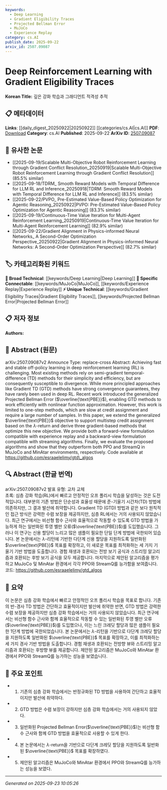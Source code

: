 ```yaml
---
keywords:
  - Deep Learning
  - Gradient Eligibility Traces
  - Projected Bellman Error
  - MuJoCo
  - Experience Replay
category: cs.AI
publish_date: 2025-09-22
arxiv_id: 2507.09087
---
```


<!-- KEYWORD_LINKING_METADATA:
{
  "processed_timestamp": "2025-09-23T10:05:26.966381",
  "vocabulary_version": "1.0",
  "selected_keywords": [
    "Deep Learning",
    "Gradient Eligibility Traces",
    "Projected Bellman Error",
    "MuJoCo",
    "Experience Replay"
  ],
  "rejected_keywords": [],
  "similarity_scores": {
    "Deep Learning": 0.78,
    "Gradient Eligibility Traces": 0.69,
    "Projected Bellman Error": 0.71,
    "MuJoCo": 0.75,
    "Experience Replay": 0.74
  },
  "extraction_method": "AI_prompt_based",
  "budget_applied": true,
  "candidates_json": {
    "candidates": [
      {
        "surface": "Deep Reinforcement Learning",
        "canonical": "Deep Learning",
        "aliases": [
          "Deep RL"
        ],
        "category": "broad_technical",
        "rationale": "Deep Reinforcement Learning is a subfield of Deep Learning, providing a strong connection to existing knowledge in the field.",
        "novelty_score": 0.45,
        "connectivity_score": 0.85,
        "specificity_score": 0.65,
        "link_intent_score": 0.78
      },
      {
        "surface": "Gradient Eligibility Traces",
        "canonical": "Gradient Eligibility Traces",
        "aliases": [
          "Eligibility Traces"
        ],
        "category": "unique_technical",
        "rationale": "This is a specific technique used in reinforcement learning, offering unique insights into credit assignment.",
        "novelty_score": 0.72,
        "connectivity_score": 0.64,
        "specificity_score": 0.82,
        "link_intent_score": 0.69
      },
      {
        "surface": "Projected Bellman Error",
        "canonical": "Projected Bellman Error",
        "aliases": [
          "PBE"
        ],
        "category": "unique_technical",
        "rationale": "This concept is central to the paper's methodology, providing a basis for linking to related optimization techniques.",
        "novelty_score": 0.68,
        "connectivity_score": 0.72,
        "specificity_score": 0.78,
        "link_intent_score": 0.71
      },
      {
        "surface": "MuJoCo",
        "canonical": "MuJoCo",
        "aliases": [],
        "category": "specific_connectable",
        "rationale": "MuJoCo is a widely used environment for testing reinforcement learning algorithms, facilitating connections to other works using it.",
        "novelty_score": 0.55,
        "connectivity_score": 0.79,
        "specificity_score": 0.7,
        "link_intent_score": 0.75
      },
      {
        "surface": "Experience Replay",
        "canonical": "Experience Replay",
        "aliases": [],
        "category": "specific_connectable",
        "rationale": "Experience Replay is a key technique in reinforcement learning, allowing for connections to various algorithmic improvements.",
        "novelty_score": 0.6,
        "connectivity_score": 0.77,
        "specificity_score": 0.69,
        "link_intent_score": 0.74
      }
    ],
    "ban_list_suggestions": [
      "off-policy learning",
      "temporal-difference methods",
      "credit assignment"
    ]
  },
  "decisions": [
    {
      "candidate_surface": "Deep Reinforcement Learning",
      "resolved_canonical": "Deep Learning",
      "decision": "linked",
      "scores": {
        "novelty": 0.45,
        "connectivity": 0.85,
        "specificity": 0.65,
        "link_intent": 0.78
      }
    },
    {
      "candidate_surface": "Gradient Eligibility Traces",
      "resolved_canonical": "Gradient Eligibility Traces",
      "decision": "linked",
      "scores": {
        "novelty": 0.72,
        "connectivity": 0.64,
        "specificity": 0.82,
        "link_intent": 0.69
      }
    },
    {
      "candidate_surface": "Projected Bellman Error",
      "resolved_canonical": "Projected Bellman Error",
      "decision": "linked",
      "scores": {
        "novelty": 0.68,
        "connectivity": 0.72,
        "specificity": 0.78,
        "link_intent": 0.71
      }
    },
    {
      "candidate_surface": "MuJoCo",
      "resolved_canonical": "MuJoCo",
      "decision": "linked",
      "scores": {
        "novelty": 0.55,
        "connectivity": 0.79,
        "specificity": 0.7,
        "link_intent": 0.75
      }
    },
    {
      "candidate_surface": "Experience Replay",
      "resolved_canonical": "Experience Replay",
      "decision": "linked",
      "scores": {
        "novelty": 0.6,
        "connectivity": 0.77,
        "specificity": 0.69,
        "link_intent": 0.74
      }
    }
  ]
}
-->

# Deep Reinforcement Learning with Gradient Eligibility Traces

**Korean Title:** 깊은 강화 학습과 그래디언트 적격성 추적

## 📋 메타데이터

**Links**: [[daily_digest_20250922|20250922]] [[categories/cs.AI|cs.AI]]
**PDF**: [Download](https://arxiv.org/pdf/2507.09087.pdf)
**Category**: cs.AI
**Published**: 2025-09-22
**ArXiv ID**: [2507.09087](https://arxiv.org/abs/2507.09087)

## 🔗 유사한 논문
- [[2025-09-19/Scalable Multi-Objective Robot Reinforcement Learning through Gradient Conflict Resolution_20250919|Scalable Multi-Objective Robot Reinforcement Learning through Gradient Conflict Resolution]] (85.5% similar)
- [[2025-09-18/TDRM_ Smooth Reward Models with Temporal Difference for LLM RL and Inference_20250918|TDRM: Smooth Reward Models with Temporal Difference for LLM RL and Inference]] (83.5% similar)
- [[2025-09-22/PVPO_ Pre-Estimated Value-Based Policy Optimization for Agentic Reasoning_20250922|PVPO: Pre-Estimated Value-Based Policy Optimization for Agentic Reasoning]] (83.3% similar)
- [[2025-09-19/Continuous-Time Value Iteration for Multi-Agent Reinforcement Learning_20250919|Continuous-Time Value Iteration for Multi-Agent Reinforcement Learning]] (82.9% similar)
- [[2025-09-22/Gradient Alignment in Physics-informed Neural Networks_ A Second-Order Optimization Perspective_20250922|Gradient Alignment in Physics-informed Neural Networks: A Second-Order Optimization Perspective]] (82.7% similar)

## 🏷️ 카테고리화된 키워드
**🧠 Broad Technical**: [[keywords/Deep Learning|Deep Learning]]
**🔗 Specific Connectable**: [[keywords/MuJoCo|MuJoCo]], [[keywords/Experience Replay|Experience Replay]]
**⚡ Unique Technical**: [[keywords/Gradient Eligibility Traces|Gradient Eligibility Traces]], [[keywords/Projected Bellman Error|Projected Bellman Error]]

## 📋 저자 정보

**Authors:** 

## 📄 Abstract (원문)

arXiv:2507.09087v2 Announce Type: replace-cross 
Abstract: Achieving fast and stable off-policy learning in deep reinforcement learning (RL) is challenging. Most existing methods rely on semi-gradient temporal-difference (TD) methods for their simplicity and efficiency, but are consequently susceptible to divergence. While more principled approaches like Gradient TD (GTD) methods have strong convergence guarantees, they have rarely been used in deep RL. Recent work introduced the generalized Projected Bellman Error ($\overline{\text{PBE}}$), enabling GTD methods to work efficiently with nonlinear function approximation. However, this work is limited to one-step methods, which are slow at credit assignment and require a large number of samples. In this paper, we extend the generalized $\overline{\text{PBE}}$ objective to support multistep credit assignment based on the $\lambda$-return and derive three gradient-based methods that optimize this new objective. We provide both a forward-view formulation compatible with experience replay and a backward-view formulation compatible with streaming algorithms. Finally, we evaluate the proposed algorithms and show that they outperform both PPO and StreamQ in MuJoCo and MinAtar environments, respectively. Code available at https://github.com/esraaelelimy/gtd\_algos

## 🔍 Abstract (한글 번역)

arXiv:2507.09087v2 발표 유형: 교차 교체  
초록: 심층 강화 학습(RL)에서 빠르고 안정적인 오프 폴리시 학습을 달성하는 것은 도전적입니다. 대부분의 기존 방법은 단순성과 효율성 때문에 준-기울기 시간차(TD) 방법에 의존하지만, 그 결과 발산에 취약합니다. Gradient TD (GTD) 방법과 같은 보다 원칙적인 접근 방식은 강력한 수렴 보장을 제공하지만, 심층 RL에서는 거의 사용되지 않았습니다. 최근 연구에서는 비선형 함수 근사와 효율적으로 작동할 수 있도록 GTD 방법을 가능하게 하는 일반화된 투영 벨만 오류($\overline{\text{PBE}}$)를 도입했습니다. 그러나 이 연구는 신용 할당이 느리고 많은 샘플이 필요한 단일 단계 방법에 국한되어 있습니다. 본 논문에서는 $\lambda$-리턴에 기반한 다단계 신용 할당을 지원하도록 일반화된 $\overline{\text{PBE}}$ 목표를 확장하고, 이 새로운 목표를 최적화하는 세 가지 기울기 기반 방법을 도출합니다. 경험 재생과 호환되는 전방 보기 공식과 스트리밍 알고리즘과 호환되는 후방 보기 공식을 모두 제공합니다. 마지막으로 제안된 알고리즘을 평가하고 MuJoCo 및 MinAtar 환경에서 각각 PPO와 StreamQ를 능가함을 보여줍니다. 코드: https://github.com/esraaelelimy/gtd_algos

## 📝 요약

이 논문은 심층 강화 학습에서 빠르고 안정적인 오프 폴리시 학습을 목표로 합니다. 기존의 반-경사 TD 방법은 간단하고 효율적이지만 발산에 취약한 반면, GTD 방법은 강력한 수렴 보장을 제공하지만 심층 강화 학습에서는 거의 사용되지 않았습니다. 최근 연구에서는 비선형 함수 근사와 함께 효율적으로 작동할 수 있는 일반화된 투영 벨만 오류($\overline{\text{PBE}}$)를 도입했으나, 이는 느린 크레딧 할당과 많은 샘플이 필요한 1단계 방법에 국한되었습니다. 본 논문에서는 $\lambda$-리턴을 기반으로 다단계 크레딧 할당을 지원하도록 일반화된 $\overline{\text{PBE}}$ 목표를 확장하고, 이를 최적화하는 세 가지 경사 기반 방법을 도출합니다. 경험 재생과 호환되는 전방향 뷰와 스트리밍 알고리즘과 호환되는 후방향 뷰를 제공합니다. 제안된 알고리즘은 MuJoCo와 MinAtar 환경에서 PPO와 StreamQ를 능가하는 성능을 보였습니다.

## 🎯 주요 포인트

- 1. 기존의 심층 강화 학습에서는 반정규화된 TD 방법을 사용하여 간단하고 효율적이지만 발산에 취약하다.
- 2. GTD 방법은 수렴 보장이 강하지만 심층 강화 학습에서는 거의 사용되지 않았다.
- 3. 일반화된 Projected Bellman Error($\overline{\text{PBE}}$)는 비선형 함수 근사와 함께 GTD 방법을 효율적으로 사용할 수 있게 한다.
- 4. 본 논문에서는 $\lambda$-return을 기반으로 다단계 크레딧 할당을 지원하도록 일반화된 $\overline{\text{PBE}}$ 목표를 확장하였다.
- 5. 제안된 알고리즘은 MuJoCo와 MinAtar 환경에서 PPO와 StreamQ를 능가하는 성능을 보였다.


---

*Generated on 2025-09-23 10:05:26*